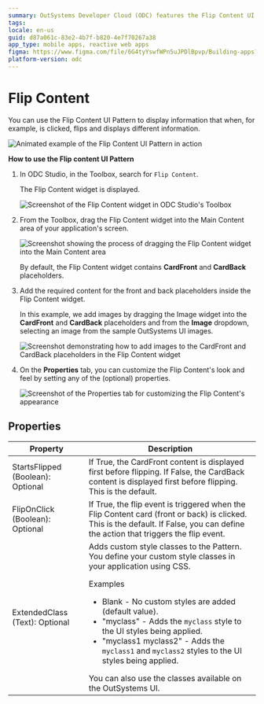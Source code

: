 ```yaml
---
summary: OutSystems Developer Cloud (ODC) features the Flip Content UI Pattern for interactive content display in applications.
tags:
locale: en-us
guid: d87a061c-83e2-4b7f-b820-4e7f70267a38
app_type: mobile apps, reactive web apps
figma: https://www.figma.com/file/6G4tyYswfWPn5uJPDlBpvp/Building-apps?type=design&node-id=3203%3A10847&t=ZwHw8hXeFhwYsO5V-1
platform-version: odc
---
```

# Flip Content

You can use the Flip Content UI Pattern to display information that when, for example, is clicked, flips and displays different information.

![Animated example of the Flip Content UI Pattern in action](images/flipcontent-example.gif "Flip Content Interaction Example")

**How to use the Flip content UI Pattern**

1. In ODC Studio, in the Toolbox, search for `Flip Content`.

    The Flip Content widget is displayed.

    ![Screenshot of the Flip Content widget in ODC Studio's Toolbox](images/flipcontent-widget-ss.png "Flip Content Widget in ODC Studio")

1. From the Toolbox, drag the Flip Content widget into the Main Content area of your application's screen.

    ![Screenshot showing the process of dragging the Flip Content widget into the Main Content area](images/flipcontent-dragwidget-ss.png "Dragging Flip Content Widget to Screen")

    By default, the Flip Content widget contains **CardFront** and **CardBack** placeholders.

1. Add the required content for the front and back placeholders inside the Flip Content widget.

    In this example, we add images by dragging the Image widget into the **CardFront** and **CardBack** placeholders and from the **Image** dropdown, selecting an image from the sample OutSystems UI images.

    ![Screenshot demonstrating how to add images to the CardFront and CardBack placeholders in the Flip Content widget](images/flipcontent-addimage-ss.png "Adding Content to Flip Content Widget")

1. On the **Properties** tab, you can customize the Flip Content's look and feel by setting any of the (optional) properties.

    ![Screenshot of the Properties tab for customizing the Flip Content's appearance](images/flipcontent-properties-ss.png "Flip Content Properties")

## Properties
| Property                          | Description                                                                                                                                                                                                                                                                                                                                                                                                                                                                                                                                                                                                                     |
|-----------------------------------|---------------------------------------------------------------------------------------------------------------------------------------------------------------------------------------------------------------------------------------------------------------------------------------------------------------------------------------------------------------------------------------------------------------------------------------------------------------------------------------------------------------------------------------------------------------------------------------------------------------------------------|
| StartsFlipped (Boolean): Optional | If True, the CardFront content is displayed first before flipping. If False, the CardBack content is displayed first before flipping. This is the default.                                                                                                                                                                                                                                                                                                                                                                                                                                                                      |
| FlipOnClick (Boolean): Optional   | If True, the flip event is triggered when the Flip Content card (front or back) is clicked. This is the default. If False, you can define the action that triggers the flip event.                                                                                                                                                                                                                                                                                                                                                                                                                                              |
| ExtendedClass (Text): Optional    | Adds custom style classes to the Pattern. You define your custom style classes in your application using CSS. <p>Examples <ul><li>Blank - No custom styles are added (default value).</li><li>"myclass" - Adds the ``myclass`` style to the UI styles being applied.</li><li>"myclass1 myclass2" - Adds the ``myclass1`` and ``myclass2`` styles to the UI styles being applied.</li></ul></p>You can also use the classes available on the OutSystems UI. |
